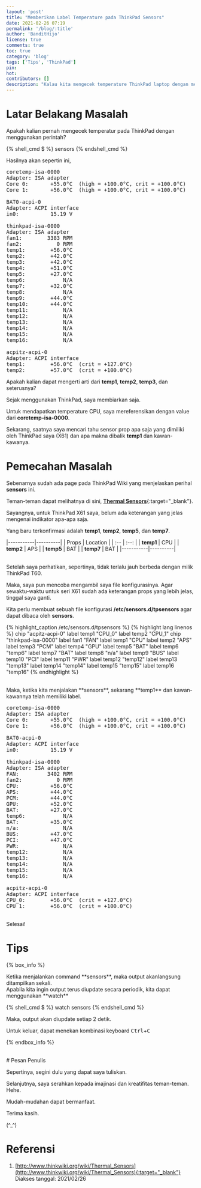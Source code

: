 ```yaml
---
layout: 'post'
title: "Memberikan Label Temperature pada ThinkPad Sensors"
date: 2021-02-26 07:19
permalink: '/blog/:title'
author: 'BanditHijo'
license: true
comments: true
toc: true
category: 'blog'
tags: ['Tips', 'ThinkPad']
pin:
hot:
contributors: []
description: "Kalau kita mengecek temperature ThinkPad laptop dengan menggunakan perintah sensors, kita akan mendapati label-label seperti temp1, temp2, temp3, dst. Bagaimana kita tahu, kalau label-label tersebut menujuk pada objek-objek seperti CPU, GPU, dll? Nah, catatan kali ini, kita akan memberikan label terhadap sensor-sensor tersebut."
---
```


# Latar Belakang Masalah

Apakah kalian pernah mengecek temperatur pada ThinkPad dengan menggunakan perintah?

{% shell_cmd $ %}
sensors
{% endshell_cmd %}

Hasilnya akan sepertin ini,

<pre>
coretemp-isa-0000
Adapter: ISA adapter
Core 0:       +55.0°C  (high = +100.0°C, crit = +100.0°C)
Core 1:       +56.0°C  (high = +100.0°C, crit = +100.0°C)

BAT0-acpi-0
Adapter: ACPI interface
in0:          15.19 V

thinkpad-isa-0000
Adapter: ISA adapter
fan1:        3383 RPM
fan2:           0 RPM
temp1:        +56.0°C
temp2:        +42.0°C
temp3:        +42.0°C
temp4:        +51.0°C
temp5:        +27.0°C
temp6:            N/A
temp7:        +32.0°C
temp8:            N/A
temp9:        +44.0°C
temp10:       +44.0°C
temp11:           N/A
temp12:           N/A
temp13:           N/A
temp14:           N/A
temp15:           N/A
temp16:           N/A

acpitz-acpi-0
Adapter: ACPI interface
temp1:        +56.0°C  (crit = +127.0°C)
temp2:        +57.0°C  (crit = +100.0°C)
</pre>

Apakah kalian dapat mengerti arti dari **temp1**, **temp2**, **temp3**, dan seterusnya?

Sejak menggunakan ThinkPad, saya membiarkan saja.

Untuk mendapatkan temperature CPU, saya mereferensikan dengan value dari **coretemp-isa-0000**.

Sekarang, saatnya saya mencari tahu sensor prop apa saja yang dimiliki oleh ThinkPad saya (X61) dan apa makna dibalik **temp1** dan kawan-kawanya.

# Pemecahan Masalah

Sebenarnya sudah ada page pada ThinkPad Wiki yang menjelaskan perihal **sensors** ini.

Teman-teman dapat melihatnya di sini, [**Thermal Sensors**](http://www.thinkwiki.org/wiki/Thermal_Sensors){:target="_blank"}.

Sayangnya, untuk ThinkPad X61 saya, belum ada keterangan yang jelas mengenai indikator apa-apa saja.

Yang baru terkonfirmasi adalah **temp1**, **temp2**, **temp5**, dan **temp7**.

|-----------|----------|
| Props     | Location |
| :--       | :--:     |
| **temp1** | CPU      |
| **temp2** | APS      |
| **temp5** | BAT      |
| **temp7** | BAT      |
|-----------|----------|

<br>
Setelah saya perhatikan, sepertinya, tidak terlalu jauh berbeda dengan milik ThinkPad T60.

Maka, saya pun mencoba mengambil saya file konfigurasinya. Agar sewaktu-waktu untuk seri X61 sudah ada keterangan props yang lebih jelas, tinggal saya ganti.

Kita perlu membuat sebuah file konfigurasi **/etc/sensors.d/tpsensors** agar dapat dibaca oleh **sensors**.

{% highlight_caption /etc/sensors.d/tpsensors %}
{% highlight lang linenos %}
chip "acpitz-acpi-0"
  label temp1  "CPU_0"
  label temp2  "CPU_1"
chip "thinkpad-isa-0000"
  label fan1   "FAN"
  label temp1  "CPU"
  label temp2  "APS"
  label temp3  "PCM"
  label temp4  "GPU"
  label temp5  "BAT"
  label temp6  "temp6"
  label temp7  "BAT"
  label temp8  "n/a"
  label temp9  "BUS"
  label temp10 "PCI"
  label temp11 "PWR"
  label temp12 "temp12"
  label temp13 "temp13"
  label temp14 "temp14"
  label temp15 "temp15"
  label temp16 "temp16"
{% endhighlight %}

<br>
Maka, ketika kita menjalakan **sensors**, sekarang **temp1** dan kawan-kawannya telah memiliki label.

<pre>
coretemp-isa-0000
Adapter: ISA adapter
Core 0:       +55.0°C  (high = +100.0°C, crit = +100.0°C)
Core 1:       +56.0°C  (high = +100.0°C, crit = +100.0°C)

BAT0-acpi-0
Adapter: ACPI interface
in0:          15.19 V

thinkpad-isa-0000
Adapter: ISA adapter
FAN:         3402 RPM
fan2:           0 RPM
CPU:          +56.0°C
APS:          +44.0°C
PCM:          +44.0°C
GPU:          +52.0°C
BAT:          +27.0°C
temp6:            N/A
BAT:          +35.0°C
n/a:              N/A
BUS:          +47.0°C
PCI:          +47.0°C
PWR:              N/A
temp12:           N/A
temp13:           N/A
temp14:           N/A
temp15:           N/A
temp16:           N/A

acpitz-acpi-0
Adapter: ACPI interface
CPU_0:        +56.0°C  (crit = +127.0°C)
CPU_1:        +56.0°C  (crit = +100.0°C)
</pre>

<br>
Selesai!


# Tips

{% box_info %}
<p markdown=1>Ketika menjalankan command **sensors**, maka output akanlangsung ditampilkan sekali.<br>
Apabila kita ingin output terus diupdate secara periodik, kita dapat menggunakan **watch**</p>
{% shell_cmd $ %}
watch sensors
{% endshell_cmd %}
<p markdown=1>Maka, output akan diupdate setiap 2 detik.</p>
<p markdown=1>Untuk keluar, dapat menekan kombinasi keyboard <kbd>Ctrl</kbd>+<kbd>C</kbd></p>

{% endbox_info %}







<br>
# Pesan Penulis

Sepertinya, segini dulu yang dapat saya tuliskan.

Selanjutnya, saya serahkan kepada imajinasi dan kreatifitas teman-teman. Hehe.

Mudah-mudahan dapat bermanfaat.

Terima kasih.

(^_^)




# Referensi

1. [http://www.thinkwiki.org/wiki/Thermal_Sensors](http://www.thinkwiki.org/wiki/Thermal_Sensors){:target="_blank"}
<br>Diakses tanggal: 2021/02/26
